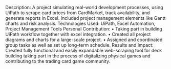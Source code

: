 Description:
A project simulating real-world development processes, using UiPath to
scrape card prices from CardMarket, track availability, and generate reports
in Excel. Included project management elements like Gantt charts and risk
analysis.
Technologies Used: UiPath, Excel Automation, Project Management Tools
Personal Contribution:
• Taking part in building UiPath workflow together with excel
integration.
• Created all project diagrams and charts for a large-scale project.
• Assigned and coordinated group tasks as well as set up long-term
schedule.
Results and Impact:
Created fully functional and easily expandable web-scraping tool for deck
building taking part in the process of digitalizing physical games and
contributing to the trading card game community.
